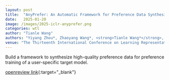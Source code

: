 ```yaml
---
layout: post
title:  "AnyPrefer: An Automatic Framework for Preference Data Synthesis"
date:   2025-01-20
image: /images/2025-iclr-anyprefer.png
categories: wtl
author: "Tianle Wang"
authors: "Yiyang Zhou*, Zhaoyang Wang*, <strong>Tianle Wang*</strong>, Shangyu Xing, Peng Xia, Bo Li, Kaiyuan Zheng, Zijian Zhang, Zhaorun Chen, Wenhao Zheng, Xuchao Zhang, Chetan Bansal, Weitong Zhang, Ying Wei, Mohit Bansal, Huaxiu Yao"
venue: "The Thirteenth International Conference on Learning Representations, 2025"
---
```


Build a framework to synthesize high-quality preference data for preference training of a user-specific target model.

[openreview link](https://openreview.net/pdf?id=WpZyPk79Fu){:target="_blank"}
